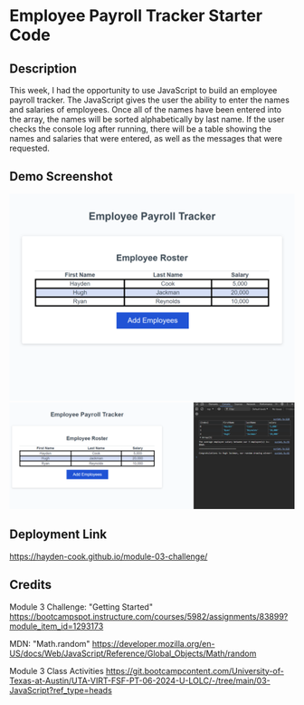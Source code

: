 # Employee Payroll Tracker Starter Code

## Description
This week, I had the opportunity to use JavaScript to build an employee payroll tracker. The JavaScript gives the user the ability to enter the names and salaries of employees. Once all of the names have been entered into the array, the names will be sorted alphabetically by last name. If the user checks the console log after running, there will be a table showing the names and salaries that were entered, as well as the messages that were requested. 

## Demo Screenshot
![Demo Screenshot](https://github.com/Hayden-Cook/module-03-challenge/blob/main/Develop/Demo%20Screenshot.png)
![Console Screenshot](https://github.com/Hayden-Cook/module-03-challenge/blob/main/Develop/Console%20Screenshot.png)

## Deployment Link
 https://hayden-cook.github.io/module-03-challenge/
 
## Credits
Module 3 Challenge: "Getting Started"
https://bootcampspot.instructure.com/courses/5982/assignments/83899?module_item_id=1293173

MDN: "Math.random"
https://developer.mozilla.org/en-US/docs/Web/JavaScript/Reference/Global_Objects/Math/random

Module 3 Class Activities
https://git.bootcampcontent.com/University-of-Texas-at-Austin/UTA-VIRT-FSF-PT-06-2024-U-LOLC/-/tree/main/03-JavaScript?ref_type=heads
